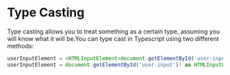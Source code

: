 # Type Casting
Type casting allows you to treat something as a certain type, assuming you will know what it will be.You can type cast in Typescript using two different methods:

```typescript
userInputElement = <HTMLInputElement>document.getElementById('user-input');
userInputElement = document.getElementById('user-input')! as HTMLInputElement;
```